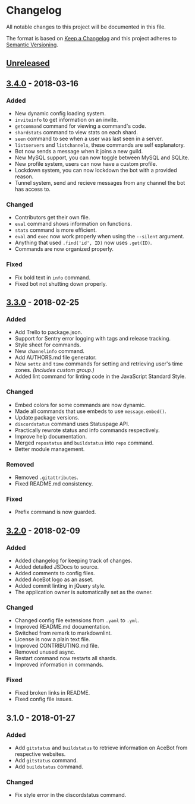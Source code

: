 <!-- markdownlint-disable MD022 MD024 MD032 -->
# Changelog
<!-- http://keepachangelog.com -->
All notable changes to this project will be documented in this file.

The format is based on [Keep a Changelog](http://keepachangelog.com/en/1.0.0/)
and this project adheres to [Semantic Versioning](http://semver.org/spec/v2.0.0.html).

<!--
## [NEW] - YYYY-MM-DD
### Added
- Add here.

### Changed
- Change here.

## Removed
- Remove here.

## Fixed
- Fix here.
-->

## [Unreleased]
## [3.4.0] - 2018-03-16
### Added
- New dynamic config loading system.
- `inviteinfo` to get information on an invite.
- `getcommand` command for viewing a command's code.
- `shardstats` command to view stats on each shard.
- `seen` command to see when a user was last seen in a server.
- `listservers` and `listchannels`, these commands are self explanatory.
- Bot now sends a message when it joins a new guild.
- New MySQL support, you can now toggle between MySQL and SQLite.
- New profile system, users can now have a custom profile.
- Lockdown system, you can now lockdown the bot with a provided reason.
- Tunnel system, send and recieve messages from any channel the bot has access to.
### Changed
- Contributors get their own file.
- `eval` command shows information on functions.
- `stats` command is more efficient.
- `eval` and `exec` now work properly when using the `--silent` argument.
- Anything that used `.find('id', ID)` now uses `.get(ID)`.
- Commands are now organized properly.
### Fixed
- Fix bold text in `info` command.
- Fixed bot not shutting down properly.

## [3.3.0] - 2018-02-25
### Added
- Add Trello to package.json.
- Support for Sentry error logging with tags and release tracking.
- Style sheet for commands.
- New `channelinfo` command.
- Add AUTHORS.md file generator.
- New `settz` and `time` commands for setting and retrieving user's time zones. *(Includes custom group.)*
- Added lint command for linting code in the JavaScript Standard Style.

### Changed
- Embed colors for some commands are now dynamic.
- Made all commands that use embeds to use `message.embed()`.
- Update package versions.
- `discordstatus` command uses Statuspage API.
- Practically rewrote status and info commands respectively.
- Improve help documentation.
- Merged `repostatus` and `buildstatus` into `repo` command.
- Better module management.

### Removed
- Removed `.gitattributes`.
- Fixed README.md consistency.

### Fixed
- Prefix command is now guarded.

## [3.2.0] - 2018-02-09
### Added
- Added changelog for keeping track of changes.
- Added detailed JSDocs to source.
- Added comments to config files.
- Added AceBot logo as an asset.
- Added commit linting in jQuery style.
- The application owner is automatically set as the owner.

### Changed
- Changed config file extensions from `.yaml` to `.yml`.
- Improved README.md documentation.
- Switched from remark to markdownlint.
- License is now a plain text file.
- Improved CONTRIBUTING.md file.
- Removed unused async.
- Restart command now restarts all shards.
- Improved information in commands.

### Fixed
- Fixed broken links in README.
- Fixed config file issues.

## 3.1.0 - 2018-01-27
### Added
- Add `gitstatus` and `buildstatus` to retrieve information on AceBot from respective websites.
- Add `gitstatus` command.
- Add `buildstatus` command.

### Changed
- Fix style error in the discordstatus command.

<!-- [NEW]: http://github.com/olivierlacan/keep-a-changelog/compare/vOLD...vNEW -->
[Unreleased]: http://github.com/Aceheliflyer/AceBot/compare/v3.4.0...HEAD
[3.4.0]: http://github.com/Aceheliflyer/AceBot/compare/v3.3.0...v3.4.0
[3.3.0]: http://github.com/Aceheliflyer/AceBot/compare/v3.2.0...v3.3.0
[3.2.0]: http://github.com/Aceheliflyer/AceBot/compare/v3.1.0...v3.2.0
